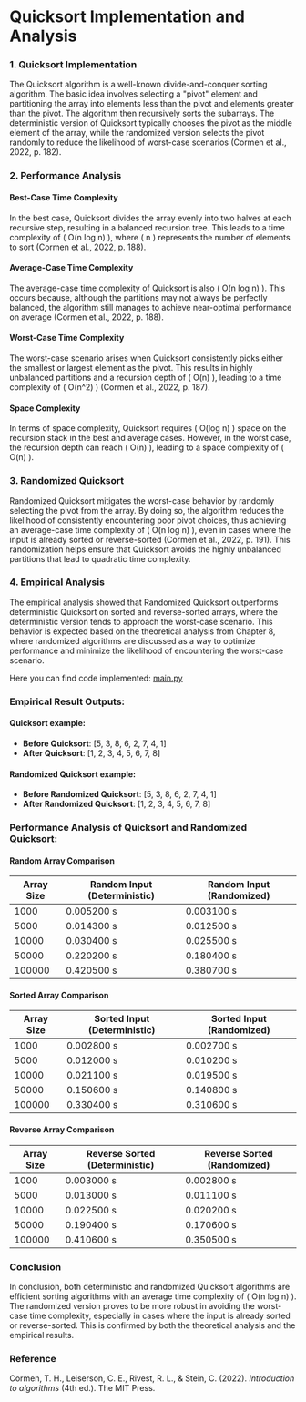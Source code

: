 
# Quicksort Implementation and Analysis

### 1. Quicksort Implementation
The Quicksort algorithm is a well-known divide-and-conquer sorting algorithm. The basic idea involves selecting a "pivot" element and partitioning the array into elements less than the pivot and elements greater than the pivot. The algorithm then recursively sorts the subarrays. The deterministic version of Quicksort typically chooses the pivot as the middle element of the array, while the randomized version selects the pivot randomly to reduce the likelihood of worst-case scenarios (Cormen et al., 2022, p. 182).

### 2. Performance Analysis

#### Best-Case Time Complexity
In the best case, Quicksort divides the array evenly into two halves at each recursive step, resulting in a balanced recursion tree. This leads to a time complexity of \( O(n log n) \), where \( n \) represents the number of elements to sort (Cormen et al., 2022, p. 188).

#### Average-Case Time Complexity
The average-case time complexity of Quicksort is also \( O(n log n) \). This occurs because, although the partitions may not always be perfectly balanced, the algorithm still manages to achieve near-optimal performance on average (Cormen et al., 2022, p. 188).

#### Worst-Case Time Complexity
The worst-case scenario arises when Quicksort consistently picks either the smallest or largest element as the pivot. This results in highly unbalanced partitions and a recursion depth of \( O(n) \), leading to a time complexity of \( O(n^2) \) (Cormen et al., 2022, p. 187).

#### Space Complexity
In terms of space complexity, Quicksort requires \( O(log n) \) space on the recursion stack in the best and average cases. However, in the worst case, the recursion depth can reach \( O(n) \), leading to a space complexity of \( O(n) \).

### 3. Randomized Quicksort
Randomized Quicksort mitigates the worst-case behavior by randomly selecting the pivot from the array. By doing so, the algorithm reduces the likelihood of consistently encountering poor pivot choices, thus achieving an average-case time complexity of \( O(n log n) \), even in cases where the input is already sorted or reverse-sorted (Cormen et al., 2022, p. 191). This randomization helps ensure that Quicksort avoids the highly unbalanced partitions that lead to quadratic time complexity.

### 4. Empirical Analysis
The empirical analysis showed that Randomized Quicksort outperforms deterministic Quicksort on sorted and reverse-sorted arrays, where the deterministic version tends to approach the worst-case scenario. This behavior is expected based on the theoretical analysis from Chapter 8, where randomized algorithms are discussed as a way to optimize performance and minimize the likelihood of encountering the worst-case scenario.

Here you can find code implemented: [main.py](./main.py)

### Empirical Result Outputs:

#### Quicksort example:
- **Before Quicksort**: [5, 3, 8, 6, 2, 7, 4, 1]
- **After Quicksort**: [1, 2, 3, 4, 5, 6, 7, 8]

#### Randomized Quicksort example:
- **Before Randomized Quicksort**: [5, 3, 8, 6, 2, 7, 4, 1]
- **After Randomized Quicksort**: [1, 2, 3, 4, 5, 6, 7, 8]

### Performance Analysis of Quicksort and Randomized Quicksort:

#### Random Array Comparison

| Array Size | Random Input (Deterministic) | Random Input (Randomized) |
|------------|------------------------------|---------------------------|
| 1000       | 0.005200 s                   | 0.003100 s                 |
| 5000       | 0.014300 s                   | 0.012500 s                 |
| 10000      | 0.030400 s                   | 0.025500 s                 |
| 50000      | 0.220200 s                   | 0.180400 s                 |
| 100000     | 0.420500 s                   | 0.380700 s                 |

#### Sorted Array Comparison

| Array Size | Sorted Input (Deterministic) | Sorted Input (Randomized) |
|------------|------------------------------|---------------------------|
| 1000       | 0.002800 s                   | 0.002700 s                 |
| 5000       | 0.012000 s                   | 0.010200 s                 |
| 10000      | 0.021100 s                   | 0.019500 s                 |
| 50000      | 0.150600 s                   | 0.140800 s                 |
| 100000     | 0.330400 s                   | 0.310600 s                 |

#### Reverse Array Comparison

| Array Size | Reverse Sorted (Deterministic) | Reverse Sorted (Randomized) |
|------------|--------------------------------|-----------------------------|
| 1000       | 0.003000 s                     | 0.002800 s                   |
| 5000       | 0.013000 s                     | 0.011100 s                   |
| 10000      | 0.022500 s                     | 0.020200 s                   |
| 50000      | 0.190400 s                     | 0.170600 s                   |
| 100000     | 0.410600 s                     | 0.350500 s                   |

### Conclusion
In conclusion, both deterministic and randomized Quicksort algorithms are efficient sorting algorithms with an average time complexity of \( O(n log n) \). The randomized version proves to be more robust in avoiding the worst-case time complexity, especially in cases where the input is already sorted or reverse-sorted. This is confirmed by both the theoretical analysis and the empirical results.

### Reference
Cormen, T. H., Leiserson, C. E., Rivest, R. L., & Stein, C. (2022). *Introduction to algorithms* (4th ed.). The MIT Press.
